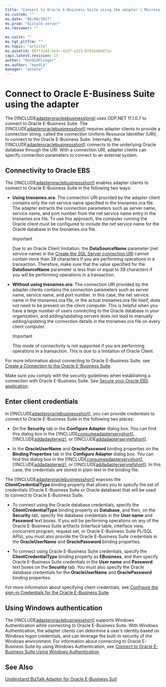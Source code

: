 ```yaml
---
title: "Connect to Oracle E-Business Suite using the adapter | Microsoft Docs"
ms.custom: ""
ms.date: "06/08/2017"
ms.prod: "biztalk-server"
ms.reviewer: ""

ms.suite: ""
ms.tgt_pltfrm: ""
ms.topic: "article"
ms.assetid: 80ff31d4-be4c-42d7-a321-8f01b40dd71e
caps.latest.revision: 15
author: "MandiOhlinger"
ms.author: "mandia"
manager: "anneta"
---
```

# Connect to Oracle E-Business Suite using the adapter
The [!INCLUDE[adapteroracleebusinesslong](../../includes/adapteroracleebusinesslong-md.md)] uses ODP.NET 11.1.0.7 to connect to Oracle E-Business Suite. The [!INCLUDE[adapteroraclebusinessshort](../../includes/adapteroraclebusinessshort-md.md)] requires adapter clients to provide a connection string, called the connection Uniform Resource Identifier (URI), to connect to the Oracle E-Business Suite. Internally, the [!INCLUDE[adapteroraclebusinessshort](../../includes/adapteroraclebusinessshort-md.md)] connects to the underlying Oracle database through the URI. With a connection URI, adapter clients can specify connection parameters to connect to an external system.  

## Connectivity to Oracle EBS  
 The [!INCLUDE[adapteroraclebusinessshort](../../includes/adapteroraclebusinessshort-md.md)] enables adapter clients to connect to Oracle E-Business Suite in the following two ways:  
  
-   **Using tnsnames.ora**: The connection URI provided by the adapter client contains only the net service name specified in the tnsnames.ora file. The adapter extracts the connection parameters such as server name, service name, and port number from the net service name entry in the tnsnames.ora file. To use this approach, the computer running the Oracle client must be configured to include the net service name for the Oracle database in the tnsnames.ora file.  
  
    > [!IMPORTANT]
    >  Due to an Oracle Client limitation, the **DataSourceName** parameter (net service name) in the [Create the SQL Server connection URI](../../adapters-and-accelerators/adapter-sql/create-the-sql-server-connection-uri.md) cannot contain more than 39 characters if you are performing operations in a transaction. Therefore, make sure that the value specified for the **DataSourceName** parameter is less than or equal to 39 characters if you will be performing operations in a transaction.  
  
-   **Without using tnsnames.ora**: The connection URI provided by the adapter clients contains the connection parameters such as server name, service name, and port number. In this case, the net service name in the tnsnames.ora file, or the actual tnsnames.ora file itself, does not need to be present on the client computer. This is helpful when you have a large number of users connecting to the Oracle database in your organization, and adding/updating servers does not lead to manually adding/updating the connection details in the tnsnames.ora file on every client computer.  
  
    > [!IMPORTANT]
    >  This mode of connectivity is not supported if you are performing operations in a transaction. This is due to a limitation of Oracle Client.  
  
 For more information about connecting to Oracle E-Business Suite, see [Create a Connection to the Oracle E-Business Suite](../../adapters-and-accelerators/adapter-oracle-ebs/create-a-connection-to-oracle-e-business-suite.md).  
  
 Make sure you comply with the security guidelines when establishing a connection with Oracle E-Business Suite. See [Secure your Oracle EBS application](../../adapters-and-accelerators/adapter-oracle-ebs/secure-your-oracle-ebs-applications.md).
  
## Enter client credentials  
 In [!INCLUDE[adapteroraclebusinessshort](../../includes/adapteroraclebusinessshort-md.md)], you can provide credentials to connect to Oracle E-Business Suite in the following two places:  
  
-   On the **Security** tab in the **Configure Adapter** dialog box. You can find this dialog box in the  [!INCLUDE[consumeadapterservshort](../../includes/consumeadapterservshort-md.md)], [!INCLUDE[addadapterwiz](../../includes/addadapterwiz-md.md)], or [!INCLUDE[addadapterservrefshort](../../includes/addadapterservrefshort-md.md)].  
  
-   In the **OracleUserName** and **OraclePassword** binding properties on the **Binding Properties** tab in the **Configure Adapter** dialog box. You can find this dialog box in the [!INCLUDE[consumeadapterservshort](../../includes/consumeadapterservshort-md.md)], [!INCLUDE[addadapterwiz](../../includes/addadapterwiz-md.md)], or [!INCLUDE[addadapterservrefshort](../../includes/addadapterservrefshort-md.md)]. In this case, the credentials are stored in plain text in the binding file.  
  
 The [!INCLUDE[adapteroraclebusinessshort](../../includes/adapteroraclebusinessshort-md.md)] exposes the **ClientCredentialType** binding property that allows you to specify the set of credentials (Oracle E-Business Suite or Oracle database) that will be used to connect to Oracle E-Business Suite.  
  
-   To connect using the Oracle database credentials, specify the **ClientCredentialType** binding property as **Database**, and then, on the **Security** tab, specify the database credentials in the **User name** and **Password** text boxes.  If you will be performing operations on any of the Oracle E-Business Suite artifacts (interface table, interface view, concurrent program, request set, or Oracle E-Business Suite PL/SQL APIs), you must also provide the Oracle E-Business Suite credentials in the **OracleUserName** and **OraclePassword** binding properties.  
  
-   To connect using Oracle E-Business Suite credentials, specify the **ClientCredentialType** binding property as **EBusiness**, and then specify Oracle E-Business Suite credentials in the **User name** and **Password** text boxes on the **Security** tab. You must also specify the Oracle database credentials for the **OracleUserName** and **OraclePassword** binding properties.  
  
 For more information about specifying client credentials, see [Configure the sign-in Credentials for the Oracle E-Business Suite](../../adapters-and-accelerators/adapter-oracle-ebs/configure-the-sign-in-credentials-for-the-oracle-e-business-suite.md).  
  
## Using Windows authentication  
 The [!INCLUDE[adapteroraclebusinessshort](../../includes/adapteroraclebusinessshort-md.md)] supports Windows Authentication while connecting to Oracle E-Business Suite. With Windows Authentication, the adapter clients can determine a user’s identity based on Windows logon credentials, and can leverage the built-in security of the Windows environment. For information about connecting to Oracle E-Business Suite by using Windows Authentication, see [Connect  to Oracle E-Business Suite Using Windows Authentication](../../adapters-and-accelerators/adapter-oracle-ebs/connect-to-oracle-e-business-suite-using-windows-authentication.md).  
  
## See Also  
[Understand BizTalk Adapter for Oracle E-Business Suit](../../adapters-and-accelerators/adapter-oracle-ebs/understand-biztalk-adapter-for-oracle-e-business-suite.md)